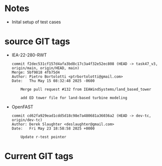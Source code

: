 
# Notes

- Inital setup of test cases

# source GIT tags

- IEA-22-280-RWT

    ```
    commit f2dec531cf157d4afa3bd8c17c3a4f32e52ec808 (HEAD -> task47_v3, origin/main, origin/HEAD, main)
    Merge: 5bf9818 4fb75d4
    Author: Pietro Bortolotti <ptrbortolotti@gmail.com>
    Date:   Thu May 15 08:32:48 2025 -0600

        Merge pull request #132 from IEAWindSystems/land_based_tower
        
        add ED tower file for land-based turbine modeling
    ```

- OpenFAST

    ```
    commit cd62fa929ead1cdd5d18c98e7a480681a36036a2 (HEAD -> dev-tc, origin/dev-tc)
    Author: Derek Slaughter <deslaughter@gmail.com>
    Date:   Fri May 23 18:58:58 2025 +0000

        Update r-test pointer
    ```

# Current GIT tags